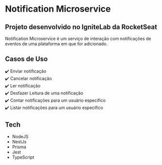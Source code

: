# Notification Microservice

## Projeto desenvolvido no IgniteLab da RocketSeat

Notification Microservice é um serviço de interação com notificações de eventos de uma plataforma em que for adicionado.

## Casos de Uso

 <div style="margin-right: 30px;">
 ✔️ Enviar notificação
 <div>
 <div style="margin-right: 30px;">
 ✔️ Cancelar notificação
 <div>
 <div style="margin-right: 30px;">
 ✔️ Ler notificação
 <div>
 <div style="margin-right: 30px;">
 ✔️ Desfazer Leitura de uma notificação
 <div>
 <div style="margin-right: 30px;">
 ✔️ Contar notificações para um usuário específico
 <div>
 <div style="margin-right: 30px;">
 ✔️ Listar notificações para um usuário específico
 <div>

## Tech

- NodeJS
- NestJs
- Prisma
- Jest
- TypeScript

